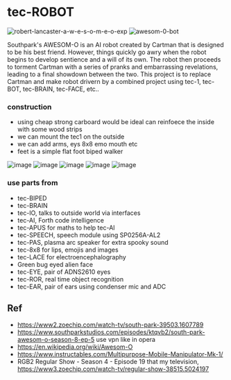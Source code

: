 # tec-ROBOT
 

![robert-lancaster-a-w-e-s-o-m-e-o-exp](https://github.com/user-attachments/assets/db5679bc-6988-4b43-8769-09899a1ecd56)
![awesom-0-bot](https://github.com/user-attachments/assets/7c4c871e-17a7-411d-9a20-47b0782d3006)


Southpark's AWESOM-O is an AI robot created by Cartman that is designed to be his best friend. However, things quickly go awry when the robot begins to develop sentience and a will of its own. The robot then proceeds to torment Cartman with a series of pranks and embarrassing revelations, leading to a final showdown between the two. This project is to replace Cartman and make robot drivern by a combined project using tec-1, tec-BOT, tec-BRAIN, tec-FACE, etc..

 



### construction
- using cheap strong carboard would be ideal can reinfoece the inside with some wood strips
- we can mount the tec1 on the outside
- we can add arms, eys 8x8 emo mouth etc
- feet is a simple flat foot biped walker

![image](https://github.com/user-attachments/assets/12931b3b-db21-49ad-8a46-5f1aab7ada4b)
![image](https://github.com/user-attachments/assets/64297841-ad5f-4d5b-a4da-9593cdb9ee91)
![image](https://github.com/user-attachments/assets/2d8934dd-8c76-4a77-8c88-8fa80a018857)
![image](https://github.com/user-attachments/assets/9bb99866-192a-4918-bc9b-74bc18fea7aa)
![image](https://github.com/user-attachments/assets/f0328b57-66f1-4e0a-bb9d-cc9746f89da1)

 

### use parts from  
- tec-BIPED
- tec-BRAIN
- tec-IO, talks to outside world via interfaces
- tec-AI, Forth code intelligence
- tec-APUS for maths to help tec-AI
- tec-SPEECH, speech module using SP0256A-AL2
- tec-PAS, plasma arc speaker for extra spooky sound
- tec-8x8 for lips, emojis and images
- tec-LACE for electroencephalography
- Green bug eyed alien face
- tec-EYE, pair of ADNS2610 eyes
- tec-ROR, real time object recognition
- tec-EAR, pair of ears using condenser mic and ADC




## Ref 

- https://www2.zoechip.com/watch-tv/south-park-39503.1607789
- https://www.southparkstudios.com/episodes/ktqvb2/south-park-awesom-o-season-8-ep-5  use vpn like in opera
- https://en.wikipedia.org/wiki/Awesom-O
- https://www.instructables.com/Multipurpose-Mobile-Manipulator-Mk-1/
- RGB2 Regular Show - Season 4 - Episode 19 that my television, https://www3.zoechip.com/watch-tv/regular-show-38515.5024197
